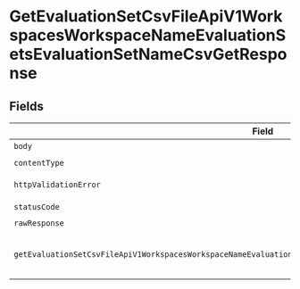 # GetEvaluationSetCsvFileApiV1WorkspacesWorkspaceNameEvaluationSetsEvaluationSetNameCsvGetResponse


## Fields

| Field                                                                                                           | Type                                                                                                            | Required                                                                                                        | Description                                                                                                     |
| --------------------------------------------------------------------------------------------------------------- | --------------------------------------------------------------------------------------------------------------- | --------------------------------------------------------------------------------------------------------------- | --------------------------------------------------------------------------------------------------------------- |
| `body`                                                                                                          | *Uint8Array*                                                                                                    | :heavy_minus_sign:                                                                                              | N/A                                                                                                             |
| `contentType`                                                                                                   | *string*                                                                                                        | :heavy_check_mark:                                                                                              | N/A                                                                                                             |
| `httpValidationError`                                                                                           | [shared.HTTPValidationError](../../models/shared/httpvalidationerror.md)                                        | :heavy_minus_sign:                                                                                              | Validation Error                                                                                                |
| `statusCode`                                                                                                    | *number*                                                                                                        | :heavy_check_mark:                                                                                              | N/A                                                                                                             |
| `rawResponse`                                                                                                   | [AxiosResponse>](https://axios-http.com/docs/res_schema)                                                        | :heavy_minus_sign:                                                                                              | N/A                                                                                                             |
| `getEvaluationSetCsvFileApiV1WorkspacesWorkspaceNameEvaluationSetsEvaluationSetNameCsvGet200ApplicationJSONAny` | *any*                                                                                                           | :heavy_minus_sign:                                                                                              | Return the evaluation set as CSV file.                                                                          |